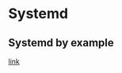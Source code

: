 # Systemd

## Systemd by example

[link](https://seb.jambor.dev/posts/systemd-by-example-part-1-minimization/)
